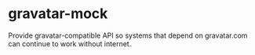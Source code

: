 # gravatar-mock
Provide gravatar-compatible API so systems that depend on gravatar.com can continue to work without internet.
